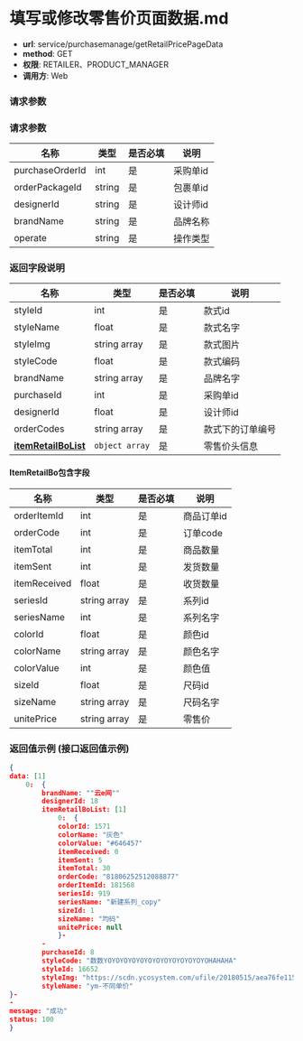 填写或修改零售价页面数据.md
=======

- **url**: service/purchasemanage/getRetailPricePageData
- **method**: GET
- **权限**: RETAILER、PRODUCT_MANAGER
- **调用方**: Web

### 请求参数

### 请求参数
|          名称         |      类型      | 是否必填 |   说明   |
|-----------------------|----------------|----------|----------|
| purchaseOrderId       | int            | 是       |采购单id |
| orderPackageId        | string         | 是       | 包裹单id |
| designerId            | string         | 是       | 设计师id |
| brandName             | string         | 是       | 品牌名称 |
| operate               | string         | 是       | 操作类型|

### 返回字段说明


|         名称        |      类型      | 是否必填 |       说明       |
|---------------------|----------------|----------|------------------|
| styleId             | int            | 是       | 款式id           |
| styleName           | float          | 是       | 款式名字       |
| styleImg            | string array   | 是       | 款式图片 |
| styleCode           | float          | 是       | 款式编码       |
| brandName           | string array   | 是       | 品牌名字 |
| purchaseId          | int            | 是       | 采购单id           |
| designerId          | float          | 是       | 设计师id       |
| orderCodes          | string array   | 是       | 款式下的订单编号 |
| **[itemRetailBoList](#ItemRetailBo)** | `object array` | 是 |零售价头信息         |

#### ItemRetailBo包含字段

|    名称    |     类型     | 是否必填 |    说明    |
|-------------------|----------------|----------|------------|
| orderItemId       | int            | 是       | 商品订单id     |
| orderCode         | int            | 是       | 订单code     |
| itemTotal         | int            | 是       | 商品数量   |
| itemSent          | int            | 是       | 发货数量           |
| itemReceived      | float          | 是       | 收货数量       |
| seriesId          | string array   | 是       | 系列id  |
| seriesName        | int            | 是       | 系列名字           |
| colorId           | float          | 是       | 颜色id       |
| colorName         | string array   | 是       | 颜色名字 |
| colorValue        | int            | 是       | 颜色值           |
| sizeId            | float          | 是       | 尺码id       |
| sizeName          | string array   | 是       | 尺码名字 |
| unitePrice        | string array   | 是       | 零售价 |

### 返回值示例 (接口返回值示例)

```json
{
data: [1]
    0:  {
        brandName: ""云e间""
        designerId: 18
        itemRetailBoList: [1]
            0:  {
            colorId: 1571
            colorName: "灰色"
            colorValue: "#646457"
            itemReceived: 0
            itemSent: 5
            itemTotal: 30
            orderCode: "81806252512088877"
            orderItemId: 181568
            seriesId: 919
            seriesName: "新建系列_copy"
            sizeId: 1
            sizeName: "均码"
            unitePrice: null
            }-
        -
        purchaseId: 8
        styleCode: "数数YOYOYOYOYOYOYOYOYOYOYOYOYOHAHAHA"
        styleId: 16652
        styleImg: "https://scdn.ycosystem.com/ufile/20180515/aea76fe115be41af832ad9444527caa9"
        styleName: "ym-不同单价"
}-
-
message: "成功"
status: 100
}
```